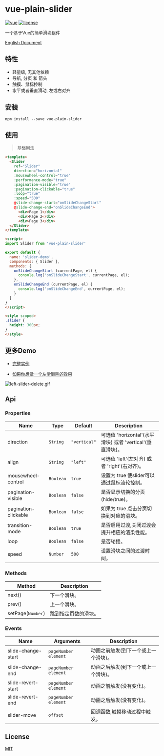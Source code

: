 # vue-plain-slider

[![vue](https://img.shields.io/badge/vue-2.0+-brightgreen.svg)](https://github.com/vuejs/vue)
[![license](https://img.shields.io/github/license/mashape/apistatus.svg)](https://github.com/songyazhao/vue-plain-slider/blob/master/LICENSE)

一个基于Vue的简单滑块组件

[English Document](https://github.com/songyazhao/vue-plain-slider/blob/master/README-EN.md)

## 特性

* 轻量级, 无其他依赖
* 导航, 分页 和 箭头
* 触摸、鼠标控制
* 水平或者垂直滑动, 左或右对齐

## 安装

```
npm install --save vue-plain-slider
```

## 使用

> 基础用法
```html
<template>
  <Slider
    ref="Slider"
    direction="horizontal"
    :mousewheel-control="true"
    :performance-mode="true"
    :pagination-visible="true"
    :pagination-clickable="true"
    :loop="true"
    :speed="500"
    @slide-change-start="onSlideChangeStart"
    @slide-change-end="onSlideChangeEnd">
      <div>Page 1</div>
      <div>Page 2</div>
      <div>Page 3</div>
  </Slider>
</template>

<script>
import Slider from 'vue-plain-slider'

export default {
  name: 'slider-demo',
  components: { Slider },
  methods: {
    onSlideChangeStart (currentPage, el) {
      console.log('onSlideChangeStart', currentPage, el);
    },
    onSlideChangeEnd (currentPage, el) {
      console.log('onSlideChangeEnd', currentPage, el);
    }
  }
}
</script>

<style scoped>
.slider {
  height: 300px;
}
</style>
```

## 更多Demo

* [完整实例](https://github.com/songyazhao/vue-plain-slider/blob/master/demo/basic-DEMO.vue)

* [如果你想做一个左滑删除的效果](https://github.com/songyazhao/vue-plain-slider/blob/master/demo/left-slider-delete-DEMO.vue)

![left-slider-delete.gif](http://ohef3m3y6.bkt.clouddn.com/vue-plain-slider/left-slider-delete.gif)

## Api
### Properties
| Name                 | Type      | Default      | Description                                               |
|----------------------|-----------|--------------|-----------------------------------------------------------|
| direction            | `String`  | `"vertical"` | 可选值 'horizontal'(水平滑块) 或者 'vertical'(垂直滑块)。 |
| align                | `String`  | `"left"`     | 可选值 'left'(左对齐) 或者 'right'(右对齐)。              |
| mousewheel-control   | `Boolean` | `true`       | 设置为 true 使slider可以通过鼠标滚轮控制。                |
| pagination-visible   | `Boolean` | `false`      | 是否显示切换的分页 (hide/true)。                          |
| pagination-clickable | `Boolean` | `false`      | 如果为 true 点击分页切换到对应的滑块。                    |
| transition-mode      | `Boolean` | `true`       | 是否启用过渡,关闭过渡会提升相应的渲染性能。               |
| loop                 | `Boolean` | `false`      | 是否轮播。                                                |
| speed                | `Number`  | `500`        | 设置滑块之间的过渡时间。                                  |

### Methods
| Method            | Description              |
|-------------------|--------------------------|
| next()            | 下一个滑块。             |
| prev()            | 上一个滑块。             |
| setPage(`Number`) | 跳到指定页数的滑块。     |

### Events
| Name                            | Arguments | Description                           |
|--------------------|------------------------|---------------------------------------|
| slide-change-start | `pageNumber` `element` | 动画之前触发(到下一个或上一个滑块)。  |
| slide-change-end   | `pageNumber` `element` | 动画之后触发(到下一个或上一个滑块)。  |
| slide-revert-start | `pageNumber` `element` | 动画之前触发(没有变化)。              |
| slide-revert-end   | `pageNumber` `element` | 动画之后触发(没有变化)。              |
| slider-move        | `offset`               | 回调函数,触摸移动过程中触发。         |

## License

[MIT](https://github.com/songyazhao/vue-plain-slider/blob/master/LICENSE)
